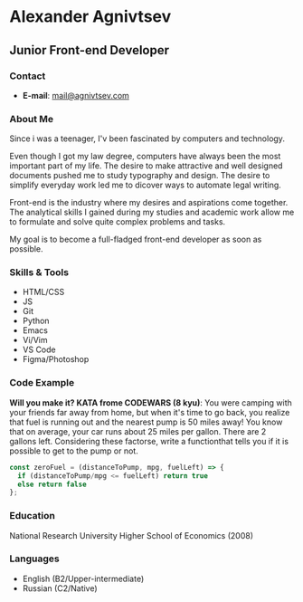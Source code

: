 # Alexander Agnivtsev

## Junior Front-end Developer

### Contact
- **E-mail**: [mail@agnivtsev.com](mailto:mail@agnivtsev.com)

### About Me
Since i was a teenager, I'v been fascinated by computers and technology.

Even though I got my law degree, computers have always been the most important part of my life. The desire to make attractive and well designed documents pushed me to study typography and design. The desire to simplify everyday work led me to dicover ways to automate legal writing.

Front-end is the industry where my desires and aspirations come together. The analytical skills I gained during my studies and academic work allow me to formulate and solve quite complex problems and tasks.

My goal is to become a full-fladged front-end developer as soon as possible.

### Skills & Tools
- HTML/CSS
- JS
- Git
- Python
- Emacs
- Vi/Vim
- VS Code
- Figma/Photoshop

### Code Example
**Will you make it? KATA frome CODEWARS (8 kyu)**: You were camping with your friends far away from home, but when it's time to go back, you realize that fuel is running out and the nearest pump is 50 miles away! You know that on average, your car runs about 25 miles per gallon. There are 2 gallons left. Considering these factorse, write a functionthat tells you if it is possible to get to the pump or not.
```js
const zeroFuel = (distanceToPump, mpg, fuelLeft) => {
  if (distanceToPump/mpg <= fuelLeft) return true
  else return false
};
```

### Education
National Research University Higher School of Economics (2008)

### Languages
- English (B2/Upper-intermediate)
- Russian (C2/Native)
